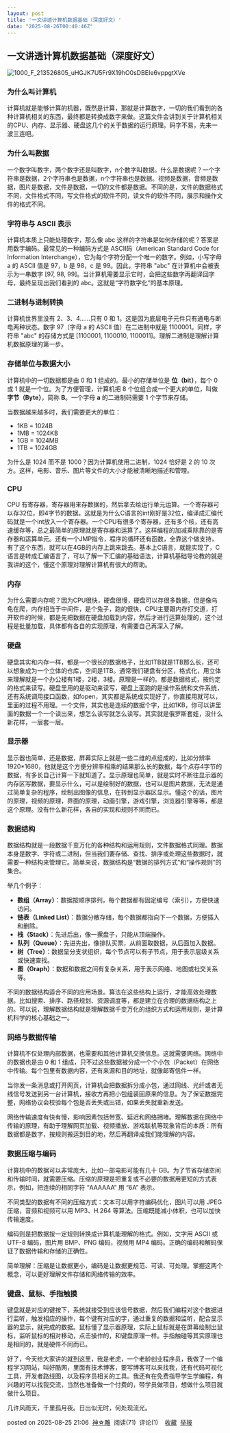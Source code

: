 ```yaml
---
layout: post
title: '一文讲透计算机数据基础（深度好文）'
date: "2025-08-26T00:40:46Z"
---
```

一文讲透计算机数据基础（深度好文）
-----------------

![1000_F_213526805_uHGJK7U5Fr9X19hO0sDBEIe6vppgtXVe](https://img2024.cnblogs.com/blog/388874/202508/388874-20250825210520718-428441857.jpg)

### 为什么叫计算机

计算机就是能够计算的机器，既然是计算，那就是计算数字，一切的我们看到的各种计算机相关的东西，最终都是转换成数字来做。这篇文件会讲到关于计算机相关的CPU、内存、显示器、硬盘这几个的关于数据的运行原理。码字不易，先来一波三连吧。

### 为什么叫数据

一个数字叫数字，两个数字还是叫数字，n个数字叫数据。什么是数据呢？一个字符串是数据，2个字符串也是数据，n个字符串也是数据。视频是数据，音频是数据，图片是数据，文件是数据，一切的文件都是数据。不同的是，文件的数据格式不同，文件格式不同，写文件格式的软件不同，读文件的软件不同，展示和操作文件的格式不同。

### 字符串与 ASCII 表示

计算机本质上只能处理数字，那么像 abc 这样的字符串是如何存储的呢？答案是用数字编码。最常见的一种编码方式是 ASCII码（American Standard Code for Information Interchange），它为每个字符分配一个唯一的数字。例如，小写字母 a 的 ASCII 值是 97，b 是 98，c 是 99。因此，字符串 "abc" 在计算机中会被表示为一串数字 \[97, 98, 99\]。当计算机需要显示它时，会把这些数字再翻译回字母，最终呈现出我们看到的 abc。这就是“字符数字化”的基本原理。

### 二进制与进制转换

计算机世界里没有 2、3、4……只有 0 和 1。这是因为底层电子元件只有通电与断电两种状态。数字 97（字母 a 的 ASCII 值）在二进制中就是 1100001。同样，字符串 "abc" 的存储方式是 \[1100001, 1100010, 1100011\]。理解二进制是理解计算机数据原理的第一步。

### 存储单位与数据大小

计算机中的一切数据都是由 0 和 1 组成的。最小的存储单位是 **位（bit）**，每个 0 或 1 就是一个位。为了方便管理，计算机把 8 个位组合成一个更大的单位，叫做 **字节（Byte）**，简称 **B**。一个字母 **a** 的二进制码需要 1 个字节来存储。

当数据越来越多时，我们需要更大的单位：

*   1KB = 1024B
*   1MB = 1024KB
*   1GB = 1024MB
*   1TB = 1024GB

为什么是 1024 而不是 1000？因为计算机使用二进制，1024 恰好是 2 的 10 次方。这样，电影、音乐、图片等文件的大小才能被清晰地描述和管理。

### CPU

CPU 有寄存器，寄存器用来存数据的，然后拿去给运行单元运算。一个寄存器可以存32位，即4字节的数据。这就是为什么C语言的int刚好是32位，编译成汇编代码就是一个int放入一个寄存器。一个CPU有很多个寄存器，还有多个核，还有高速缓存等，总之最简单的原理就是寄存器和运算了。这样编程的加减乘除靠的是寄存器和运算单元。还有一个JMP指令，程序的循环还有函数，全靠这个做支持，有了这个东西，就可以在4GB的内存上跳来跳去。基本上C语言，就能实现了，C语言是转成汇编语言了，可以了解一下汇编的基础语法，计算机基础导论教的就是我讲的这个，懂这个原理对理解计算机有很大的帮助。

### 内存

为什么需要内存呢？因为CPU很快，硬盘很慢，硬盘可以存很多数据，但是像乌龟在爬，内存相当于中间件，是个兔子，跑的很快，CPU主要跟内存打交道，打开软件的时候，都是先把数据在硬盘加载到内容，然后才进行运算处理的，这个过程是批量加载，具体都有各自的实现原理，有需要自己再深入了解。

### 硬盘

硬盘其实和内存一样，都是一个很长的数据格子，比如1TB就是1TB那么长，还可以想象成为一个立体的仓库，空间是1TB。通常我们硬盘有分区，格式化，用立体来理解就是一个办公楼有1楼，2楼，3楼。原理是一样的。都是数据格式，按约定的格式来读写。硬盘里用的是驱动来读写，硬盘上面跑的是操作系统和文件系统，还有系统调用接口函数，如fopen，其实都是系统成实现好了，你直接用就可以，里面的过程不用理。一个文件，其实也是连续的数据个字，比如1KB，你可以讲里面的数据一个一个读出来，想怎么读写就怎么读写。其实就是俄罗斯套娃，没什么新花样，一层套一层。

### 显示器

显示器也简单，还是数据，屏幕实际上就是一些二维的点组成的，比如分辨率1920\*1680，他就是这个方便分辨率相乘的结果那么长的数据，每个点存4字节的数据，有多长自己计算一下就知道了。显示原理也简单，就是实时不断往显示器的内存区写数据，要显示什么，可以是绘制好的数据，也可以是图片数据，无法是通过简单复杂的程序，绘制出图像的信息，在转到显示器区显示。懂这个的话，图片的原理，视频的原理，界面的原理，动画引擎，游戏引擎，浏览器引擎等等，都是这个原理。没有什么新花样，各自的实现和规则不同而已。

### 数据结构

数据结构就是一段数据千变万化的各种结构和运用规则，文件数据格式同理。数据本身是数字、字符或二进制，但当我们要存储、查找、排序或处理这些数据时，就需要一种结构来管理它。简单来说，数据结构是“数据的排列方式”和“操作规则”的集合。

举几个例子：

*   **数组（Array）**：数据按顺序排列，每个数据都有固定编号（索引），方便快速访问。
*   **链表（Linked List）**：数据分散存储，每个数据都指向下一个数据，方便插入和删除。
*   **栈（Stack）**：先进后出，像一摞盘子，只能从顶端操作。
*   **队列（Queue）**：先进先出，像排队买票，从前面取数据，从后面加入数据。
*   **树（Tree）**：数据呈分支状组织，每个节点可以有子节点，用于表示层级关系或快速查找。
*   **图（Graph）**：数据和数据之间有复杂关系，用于表示网络、地图或社交关系等。

不同的数据结构适合不同的应用场景。算法在这些结构上运行，才能高效处理数据。比如搜索、排序、路径规划、资源调度等，都是建立在合理的数据结构之上的。可以说，理解数据结构就是理解数据千变万化的组织方式和运用规则，是计算机科学的核心基础之一。

### 网络与数据传输

计算机不仅处理内部数据，也需要和其他计算机交换信息。这就需要网络。网络中的数据也是由 0 和 1 组成，只不过这些数据被分成一个个小包（Packet）在网络中传输。每个包里有数据内容，还有来源和目的地址，就像邮寄信件一样。

当你发一条消息或打开网页，计算机会把数据拆分成小包，通过网线、光纤或者无线信号发送到另一台计算机，接收方再把小包组装回原来的信息。为了保证数据完整，网络协议会校验每个包是否丢失或出错，如果丢失就重新发送。

网络传输速度有快有慢，影响因素包括带宽、延迟和网络拥堵。理解数据在网络中传输的原理，有助于理解网页加载、视频播放、游戏联机等现象背后的本质：所有数据都是数字，按规则搬运到目的地，然后再翻译成我们能理解的内容。

### 数据压缩与编码

计算机中的数据可以非常庞大，比如一部电影可能有几十 GB。为了节省存储空间和传输时间，就需要压缩。压缩的原理是把重复或不必要的数据用更短的方式表示，例如，把连续的相同字符 “AAAAAA” 用 “6A” 表示。

不同类型的数据有不同的压缩方式：文本可以用字符编码优化，图片可以用 JPEG 压缩，音频和视频可以用 MP3、H.264 等算法。压缩既能减小体积，也可以加快传输速度。

编码则是把数据按一定规则转换成计算机能理解的格式。例如，文字用 ASCII 或 UTF-8 编码，图片用 BMP、PNG 编码，视频用 MP4 编码。正确的编码和解码保证了数据传输和存储的正确性。

简单理解：压缩是让数据更小，编码是让数据更规范、可读、可处理。掌握这两个概念，可以更好理解文件存储和网络传输的效率。

### 键盘、鼠标、手指触摸

键盘就是对应的键按下，系统就接受到应该信号数据，然后我们编程对这个数据进行监听，触发相应的操作，每个键有对应的字，通过重复的数据和监听，配合显示器的显示，就完成的数据。鼠标懂了显示器原理，实际上鼠标就是在屏幕绘制出鼠标，监听鼠标的相对移动，点击操作的，和键盘原理一样。手指触碰等其实原理也是相同的，就是硬件不同而已。

好了，今天给大家讲的就到这里，我是老虎，一个老龄创业程序员，我做了一个编程学习网站，叫好酷网，里面有技术博客，要写博客可以来找我，还有代码可视化工具，开发者路线图，以及程序员相关的工具。我还有在免费指导学生学编程，有兴趣的可以找我交流，当然也准备做一个付费的，带学员做项目，想做什么项目就做什么项目。

几许风雨天，千里孤月夜。日出似无时，何处现流光。

posted on 2025-08-25 21:06  [神☆雕](https://www.cnblogs.com/shendiao)  阅读(71)  评论(1)    [收藏](javascript:void\(0\))  [举报](javascript:void\(0\))